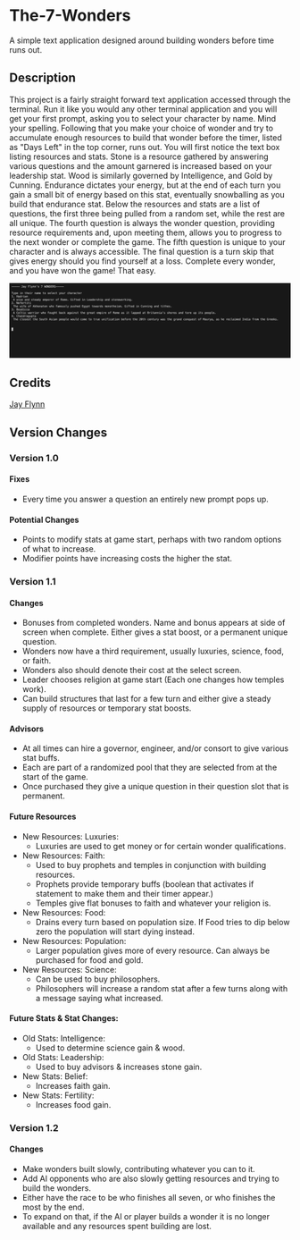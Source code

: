 # The-7-Wonders
A simple text application designed around building wonders before time runs out.

## Description
This project is a fairly straight forward text application accessed through the terminal. Run it like you would any other terminal application and you will get your first prompt, asking you to select your character by name. Mind your spelling. Following that you make your choice of wonder and try to accumulate enough resources to build that wonder before the timer, listed as "Days Left" in the top corner, runs out.
You will first notice the text box listing resources and stats. Stone is a resource gathered by answering various questions and the amount garnered is increased based on your leadership stat. Wood is similarly governed by Intelligence, and Gold by Cunning. Endurance dictates your energy, but at the end of each turn you gain a small bit of energy based on this stat, eventually snowballing as you build that endurance stat.
Below the resources and stats are a list of questions, the first three being pulled from a random set, while the rest are all unique. The fourth question is always the wonder question, providing resource requirements and, upon meeting them, allows you to progress to the next wonder or complete the game. The fifth question is unique to your character and is always accessible. The final question is a turn skip that gives energy should you find yourself at a loss.
Complete every wonder, and you have won the game! That easy.

![Starting Screen](images/Screenshot.png)

## Credits
[Jay Flynn](https://github.com/Alphastranger)

## Version Changes
### Version 1.0
#### Fixes
- Every time you answer a question an entirely new prompt pops up.
#### Potential Changes
- Points to modify stats at game start, perhaps with two random options of what to increase.
- Modifier points have increasing costs the higher the stat.


### Version 1.1
#### Changes
- Bonuses from completed wonders. Name and bonus appears at side of screen when complete. Either gives a stat boost, or a permanent unique question.
- Wonders now have a third requirement, usually luxuries, science, food, or faith.
- Wonders also should denote their cost at the select screen.
- Leader chooses religion at game start (Each one changes how temples work).
- Can build structures that last for a few turn and either give a steady supply of resources or temporary stat boosts.
#### Advisors
- At all times can hire a governor, engineer, and/or consort to give various stat buffs.
- Each are part of a randomized pool that they are selected from at the start of the game.
- Once purchased they give a unique question in their question slot that is permanent.
#### Future Resources
- New Resources: Luxuries:
    - Luxuries are used to get money or for certain wonder qualifications.
- New Resources: Faith:
    - Used to buy prophets and temples in conjunction with building resources.
    - Prophets provide temporary buffs (boolean that activates if statement to make them and their timer appear.)
    - Temples give flat bonuses to faith and whatever your religion is.
- New Resources: Food:
    - Drains every turn based on population size. If Food tries to dip below zero the population will start dying instead.
- New Resources: Population:
    - Larger population gives more of every resource. Can always be purchased for food and gold.
- New Resources: Science:
    - Can be used to buy philosophers.
    - Philosophers will increase a random stat after a few turns along with a message saying what increased.
#### Future Stats & Stat Changes:
- Old Stats: Intelligence:
    - Used to determine science gain & wood.
- Old Stats: Leadership:
    - Used to buy advisors & increases stone gain.
- New Stats: Belief:
    - Increases faith gain.
- New Stats: Fertility:
    - Increases food gain.

### Version 1.2
#### Changes
- Make wonders built slowly, contributing whatever you can to it.
- Add AI opponents who are also slowly getting resources and trying to build the wonders.
- Either have the race to be who finishes all seven, or who finishes the most by the end.
- To expand on that, if the AI or player builds a wonder it is no longer available and any resources spent building are lost.